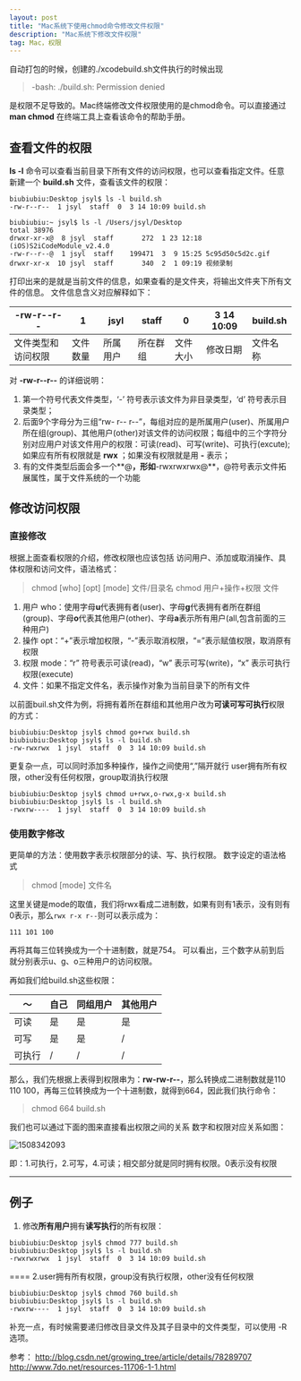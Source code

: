```yaml
---
layout: post
title: "Mac系统下使用chmod命令修改文件权限"
description: "Mac系统下修改文件权限"
tag: Mac，权限 
---
```




自动打包的时候，创建的./xcodebuild.sh文件执行的时候出现

> -bash: ./build.sh: Permission denied

是权限不足导致的。Mac终端修改文件权限使用的是chmod命令。可以直接通过 **man chmod** 在终端工具上查看该命令的帮助手册。

## 查看文件的权限
**ls -l** 命令可以查看当前目录下所有文件的访问权限，也可以查看指定文件。任意新建一个 **build.sh** 文件，查看该文件的权限：

```
biubiubiu:Desktop jsyl$ ls -l build.sh
-rw-r--r--  1 jsyl  staff  0  3 14 10:09 build.sh

biubiubiu:~ jsyl$ ls -l /Users/jsyl/Desktop
total 38976
drwxr-xr-x@  8 jsyl  staff       272  1 23 12:18 (iOS)S2iCodeModule_v2.4.0
-rw-r--r--@  1 jsyl  staff    199471  3  9 15:25 5c95d50c5d2c.gif
drwxr-xr-x  10 jsyl  staff       340  2  1 09:19 视频录制
```

打印出来的是就是当前文件的信息，如果查看的是文件夹，将输出文件夹下所有文件的信息。
文件信息含义对应解释如下：

-rw-r--r--  | 1 | jsyl | staff | 0 | 3 14 10:09 | build.sh
---|---|---|---|---|---|---
文件类型和访问权限|文件数量|所属用户|所在群组|文件大小|修改日期|文件名称

对 **-rw-r--r--** 的详细说明：

1. 第一个符号代表文件类型，‘-’ 符号表示该文件为非目录类型，‘d’ 符号表示目录类型；
2. 后面9个字母分为三组“rw- r-- r--”，每组对应的是所属用户(user)、所属用户所在组(group)、其他用户(other)对该文件的访问权限；每组中的三个字符分别对应用户对该文件用户的权限：可读(read)、可写(write)、可执行(excute);如果应有所有权限就是 **rwx** ；如果没有权限就是用 **-** 表示；
3. 有的文件类型后面会多一个**@**，形如**-rwxrwxrwx@**，@符号表示文件拓展属性，属于文件系统的一个功能

## 修改访问权限
### 直接修改
根据上面查看权限的介绍，修改权限也应该包括 访问用户、添加或取消操作、具体权限和访问文件，语法格式：
> chmod [who] [opt] [mode] 文件/目录名 
> chmod 用户+操作+权限 文件

1. 用户 who：使用字母**u**代表拥有者(user)、字母**g**代表拥有者所在群组(group)、字母**o**代表其他用户(other)、字母**a**表示所有用户(all,包含前面的三种用户)
2. 操作 opt：“+”表示增加权限，“-”表示取消权限，“=”表示赋值权限，取消原有权限
3. 权限 mode：“r” 符号表示可读(read)，“w” 表示可写(write)，“x” 表示可执行权限(execute)
4. 文件：如果不指定文件名，表示操作对象为当前目录下的所有文件

以前面buil.sh文件为例，将拥有着所在群组和其他用户改为**可读可写可执行**权限的方式：

```
biubiubiu:Desktop jsyl$ chmod go+rwx build.sh
biubiubiu:Desktop jsyl$ ls -l build.sh
-rw-rwxrwx  1 jsyl  staff  0  3 14 10:09 build.sh
```
更复杂一点，可以同时添加多种操作，操作之间使用“,”隔开就行
user拥有所有权限，other没有任何权限，group取消执行权限

```
biubiubiu:Desktop jsyl$ chmod u+rwx,o-rwx,g-x build.sh
biubiubiu:Desktop jsyl$ ls -l build.sh
-rwxrw----  1 jsyl  staff  0  3 14 10:09 build.sh
```

### 使用数字修改
更简单的方法：使用数字表示权限部分的读、写、执行权限。
数字设定的语法格式
> chmod [mode] 文件名 

这里关键是mode的取值，我们将rwx看成二进制数，如果有则有1表示，没有则有0表示，那么`rwx r-x r--`则可以表示成为： 

`111 101 100`

再将其每三位转换成为一个十进制数，就是754。 
可以看出，三个数字从前到后就分别表示u、g、o三种用户的访问权限。

再如我们给build.sh这些权限：

～|自己 | 同组用户 | 其他用户 
---|---|---|---
可读 | 是 | 是 | 是 
可写 | 是 | 是 |  /
可执行|/|/|/
那么，我们先根据上表得到权限串为：**rw-rw-r--**，那么转换成二进制数就是110 110 100，再每三位转换成为一个十进制数，就得到664，因此我们执行命令： 

> chmod 664 build.sh

 
我们也可以通过下面的图来直接看出权限之间的关系 
数字和权限对应关系如图：

![1508342093](media/15209931960477/1508342093.png)

即：1.可执行，2.可写，4.可读；相交部分就是同时拥有权限。0表示没有权限

***
例子
----
1. 修改**所有用户**拥有**读写执行**的所有权限：

```
biubiubiu:Desktop jsyl$ chmod 777 build.sh
biubiubiu:Desktop jsyl$ ls -l build.sh
-rwxrwxrwx  1 jsyl  staff  0  3 14 10:09 build.sh
```
====
2.user拥有所有权限，group没有执行权限，other没有任何权限

```shell
biubiubiu:Desktop jsyl$ chmod 760 build.sh
biubiubiu:Desktop jsyl$ ls -l build.sh
-rwxrw----  1 jsyl  staff  0  3 14 10:09 build.sh
```

补充一点，有时候需要递归修改目录文件及其子目录中的文件类型，可以使用 -R 选项。


参考：
    <http://blog.csdn.net/growing_tree/article/details/78289707>
    <http://www.7do.net/resources-11706-1-1.html>

